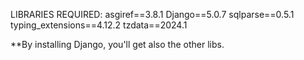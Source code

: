 LIBRARIES REQUIRED:
asgiref==3.8.1
Django==5.0.7
sqlparse==0.5.1
typing_extensions==4.12.2
tzdata==2024.1

**By installing Django, you'll get also the other libs.
